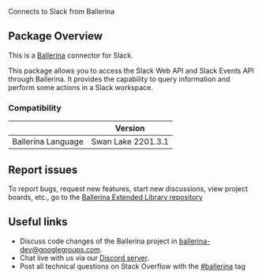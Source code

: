 Connects to Slack from Ballerina

## Package Overview
This is a [Ballerina](https://ballerina.io/) connector for Slack.

This package allows you to access the Slack Web API and Slack Events API through Ballerina.
It provides the capability to query information and perform some actions in a Slack workspace.

### Compatibility
|                             |   Version          |
|:---------------------------:|:------------------:|
| Ballerina Language          | Swan Lake 2201.3.1 |

## Report issues
To report bugs, request new features, start new discussions, view project boards, etc., go to the [Ballerina Extended Library repository](https://github.com/ballerina-platform/ballerina-extended-library)

## Useful links
- Discuss code changes of the Ballerina project in [ballerina-dev@googlegroups.com](mailto:ballerina-dev@googlegroups.com).
- Chat live with us via our [Discord server](https://discord.gg/ballerinalang).
- Post all technical questions on Stack Overflow with the [#ballerina](https://stackoverflow.com/questions/tagged/ballerina) tag
